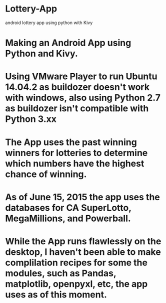 # Lottery-App
android lottery app using python with Kivy

# Making an Android App using Python and Kivy.
# Using VMware Player to run Ubuntu 14.04.2 as buildozer doesn't work with windows, also using Python 2.7 as buildozer isn't compatible with Python 3.xx
# The App uses the past winning winners for lotteries to determine which numbers have the highest chance of winning.
# As of June 15, 2015 the app uses the databases for CA SuperLotto, MegaMillions, and Powerball.
# While the App runs flawlessly on the desktop, I haven't been able to make complilation recipes for some the modules, such as Pandas, matplotlib, openpyxl, etc, the app uses as of this moment.
